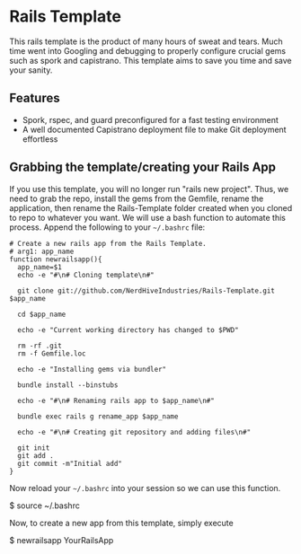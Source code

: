 Rails Template
=========================

This rails template is the product of many hours of sweat and tears. Much
time went into Googling and debugging to properly configure crucial gems such as
spork and capistrano. This template aims to save you time and save your sanity.

Features
--------
* Spork, rspec, and guard preconfigured for a fast testing environment
* A well documented Capistrano deployment file to make Git deployment effortless

Grabbing the template/creating your Rails App
---------------------------------------------

If you use this template, you will no longer run "rails new project".
Thus, we need to grab the repo, install the gems from the Gemfile, 
rename the application, then rename the
Rails-Template folder created when you cloned to repo to whatever you want.
We will use a bash function to automate this process. Append the
following to your ```~/.bashrc``` file:

```
# Create a new rails app from the Rails Template.
# arg1: app_name
function newrailsapp(){
  app_name=$1
  echo -e "#\n# Cloning template\n#"

  git clone git://github.com/NerdHiveIndustries/Rails-Template.git $app_name

  cd $app_name

  echo -e "Current working directory has changed to $PWD"

  rm -rf .git
  rm -f Gemfile.loc

  echo -e "Installing gems via bundler"

  bundle install --binstubs

  echo -e "#\n# Renaming rails app to $app_name\n#"

  bundle exec rails g rename_app $app_name

  echo -e "#\n# Creating git repository and adding files\n#"

  git init
  git add .
  git commit -m"Initial add"
}
```

Now reload your ```~/.bashrc``` into your session so we can use this
function.

$ source ~/.bashrc

Now, to create a new app from this template, simply execute

$ newrailsapp YourRailsApp
